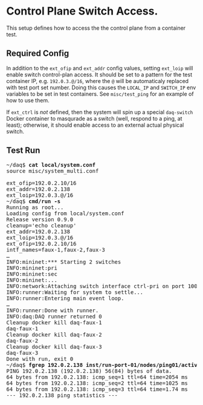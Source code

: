 # Control Plane Switch Access.

This setup defines how to access the the control plane from a container test.

## Required Config
In addition to the `ext_ofip` and `ext_addr` config values, setting
`ext_loip` will enable switch control-plan access. It should be set
to a pattern for the test container IP, e.g. `192.0.3.@/16`, where
the `@` will be automaticaly replaced with test port set number.
Doing this causes the `LOCAL_IP` and `SWITCH_IP` env variables to be set in
test containers. See `misc/test_ping` for an example of how to use them.

If `ext_ctrl` is _not_ defined, then the system will spin up a special
`daq-switch` Docker container to masqurade as a switch (well, respond
to a ping, at least); otherwise, it should enable access to an external
actual physical switch.

## Test Run
<pre>
~/daq$ <b>cat local/system.conf</b>
source misc/system_multi.conf

ext_ofip=192.0.2.10/16
ext_addr=192.0.2.138
ext_loip=192.0.3.@/16
~/daq$ <b>cmd/run -s</b>
Running as root...
Loading config from local/system.conf
Release version 0.9.0
cleanup='echo cleanup'
ext_addr=192.0.2.138
ext_loip=192.0.3.@/16
ext_ofip=192.0.2.10/16
intf_names=faux-1,faux-2,faux-3
&hellip;
INFO:mininet:*** Starting 2 switches
INFO:mininet:pri
INFO:mininet:sec
INFO:mininet:...
INFO:network:Attaching switch interface ctrl-pri on port 1000
INFO:runner:Waiting for system to settle...
INFO:runner:Entering main event loop.
&hellip;
INFO:runner:Done with runner.
INFO:daq:DAQ runner returned 0
Cleanup docker kill daq-faux-1
daq-faux-1
Cleanup docker kill daq-faux-2
daq-faux-2
Cleanup docker kill daq-faux-3
daq-faux-3
Done with run, exit 0
~/daq$ <b>fgrep 192.0.2.138 inst/run-port-01/nodes/ping01/activate.log</b>
PING 192.0.2.138 (192.0.2.138) 56(84) bytes of data.
64 bytes from 192.0.2.138: icmp_seq=1 ttl=64 time=2054 ms
64 bytes from 192.0.2.138: icmp_seq=2 ttl=64 time=1025 ms
64 bytes from 192.0.2.138: icmp_seq=3 ttl=64 time=1.74 ms
--- 192.0.2.138 ping statistics ---
</pre>
